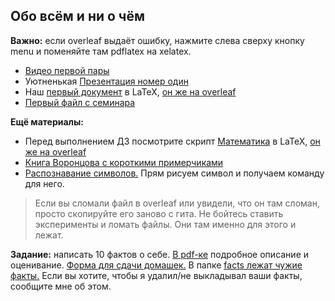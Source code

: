 ## Обо всём и ни о чём

__Важно:__ если overleaf выдаёт ошибку, нажмите слева сверху кнопку menu и поменяйте там pdflatex на xelatex.

* [Видео первой пары](https://www.youtube.com/watch?v=jbL4iAFN-Ew&feature=youtu.be)
* Уютненькая [Презентация номер один](https://github.com/FUlyankin/LaTeX/blob/master/Logi_2020/sem01/presa_intro.pdf)
* Наш [первый документ](https://github.com/FUlyankin/LaTeX/blob/master/Logi_2020/sem01/Our%20first%20LaTeX%20doc.tex) в LaTeX, [он же на overleaf](https://www.overleaf.com/6568449954ycmrdrsjmdqq)
* [Первый файл с семинара](https://www.overleaf.com/9437914884tcskrqtjnpwv)

__Ещё материалы:__

* Перед выполнением ДЗ посмотрите скрипт [Математика](https://github.com/FUlyankin/LaTeX/blob/master/Logi_2020/sem01/math_Latex.tex) в LaTeX, [он же на overleaf](https://www.overleaf.com/8441254428nhjkbxhsjcdy)
* [Книга Воронцова с короткими примерчиками](http://www.ccas.ru/voron/download/voron05latex.pdf)
* [Распознавание символов.](http://detexify.kirelabs.org/classify.html) Прям рисуем символ и получаем команду для него.

> Если вы сломали файл в overleaf или увидели, что он там сломан, просто скопируйте его заново с гита. Не бойтесь ставить эксперименты и ломать файлы. Они там именно для этого и лежат.

__Задание:__ написать 10 фактов о себе. [В pdf-ке](https://github.com/FUlyankin/LaTeX/blob/master/Logi_2020/sem01/task_1%20factcheck.pdf) подробное описание и оценивание. [Форма для сдачи домашек.](https://docs.google.com/forms/d/e/1FAIpQLSe11kxKVfv07iCL1E9yNX7ll9swKImiVwRr1H70lslGzInRSg/viewform) В папке [facts лежат чужие факты.](https://github.com/FUlyankin/LaTeX/tree/master/Logi_2020/sem01/facts) Если вы хотите, чтобы я удалил/не выкладывал ваши факты, сообщите мне об этом. 
